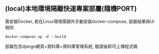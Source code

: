 ## (local)本地環境隔離快速專案部屬(隨機PORT)
需安裝Docker, 若在Linux環境需額外手動安裝docker-compose, 部屬結果與UI相同
``` 
docker-compose up -d --build 
```
部屬包含django網頁+資料庫+資料庫管理系統, 驗證後即可上傳程式碼
